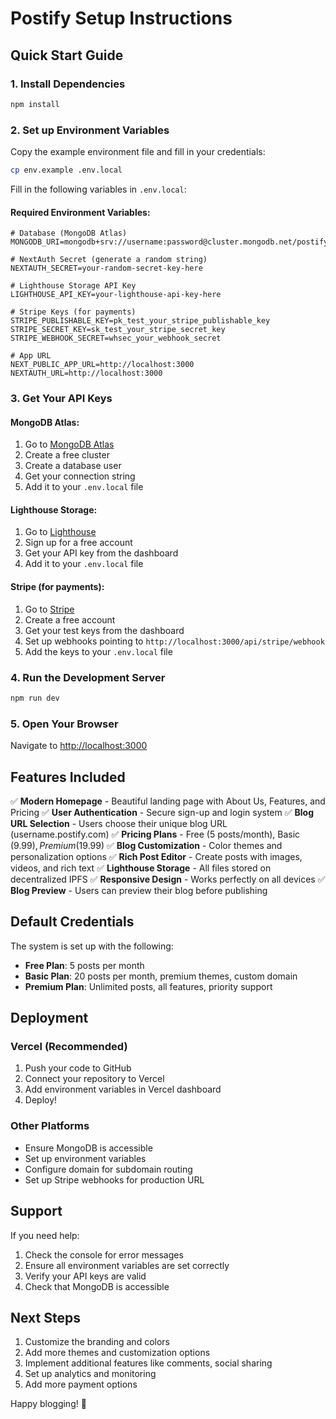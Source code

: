 # Postify Setup Instructions

## Quick Start Guide

### 1. Install Dependencies
```bash
npm install
```

### 2. Set up Environment Variables
Copy the example environment file and fill in your credentials:
```bash
cp env.example .env.local
```

Fill in the following variables in `.env.local`:

#### Required Environment Variables:
```env
# Database (MongoDB Atlas)
MONGODB_URI=mongodb+srv://username:password@cluster.mongodb.net/postify

# NextAuth Secret (generate a random string)
NEXTAUTH_SECRET=your-random-secret-key-here

# Lighthouse Storage API Key
LIGHTHOUSE_API_KEY=your-lighthouse-api-key-here

# Stripe Keys (for payments)
STRIPE_PUBLISHABLE_KEY=pk_test_your_stripe_publishable_key
STRIPE_SECRET_KEY=sk_test_your_stripe_secret_key
STRIPE_WEBHOOK_SECRET=whsec_your_webhook_secret

# App URL
NEXT_PUBLIC_APP_URL=http://localhost:3000
NEXTAUTH_URL=http://localhost:3000
```

### 3. Get Your API Keys

#### MongoDB Atlas:
1. Go to [MongoDB Atlas](https://www.mongodb.com/atlas)
2. Create a free cluster
3. Create a database user
4. Get your connection string
5. Add it to your `.env.local` file

#### Lighthouse Storage:
1. Go to [Lighthouse](https://lighthouse.storage/)
2. Sign up for a free account
3. Get your API key from the dashboard
4. Add it to your `.env.local` file

#### Stripe (for payments):
1. Go to [Stripe](https://stripe.com/)
2. Create a free account
3. Get your test keys from the dashboard
4. Set up webhooks pointing to `http://localhost:3000/api/stripe/webhook`
5. Add the keys to your `.env.local` file

### 4. Run the Development Server
```bash
npm run dev
```

### 5. Open Your Browser
Navigate to [http://localhost:3000](http://localhost:3000)

## Features Included

✅ **Modern Homepage** - Beautiful landing page with About Us, Features, and Pricing
✅ **User Authentication** - Secure sign-up and login system
✅ **Blog URL Selection** - Users choose their unique blog URL (username.postify.com)
✅ **Pricing Plans** - Free (5 posts/month), Basic ($9.99), Premium ($19.99)
✅ **Blog Customization** - Color themes and personalization options
✅ **Rich Post Editor** - Create posts with images, videos, and rich text
✅ **Lighthouse Storage** - All files stored on decentralized IPFS
✅ **Responsive Design** - Works perfectly on all devices
✅ **Blog Preview** - Users can preview their blog before publishing

## Default Credentials

The system is set up with the following:
- **Free Plan**: 5 posts per month
- **Basic Plan**: 20 posts per month, premium themes, custom domain
- **Premium Plan**: Unlimited posts, all features, priority support

## Deployment

### Vercel (Recommended)
1. Push your code to GitHub
2. Connect your repository to Vercel
3. Add environment variables in Vercel dashboard
4. Deploy!

### Other Platforms
- Ensure MongoDB is accessible
- Set up environment variables
- Configure domain for subdomain routing
- Set up Stripe webhooks for production URL

## Support

If you need help:
1. Check the console for error messages
2. Ensure all environment variables are set correctly
3. Verify your API keys are valid
4. Check that MongoDB is accessible

## Next Steps

1. Customize the branding and colors
2. Add more themes and customization options
3. Implement additional features like comments, social sharing
4. Set up analytics and monitoring
5. Add more payment options

Happy blogging! 🚀
